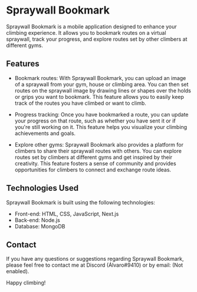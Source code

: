 <h1 style="font-weight: bold" >Spraywall Bookmark</h1>

<p>Spraywall Bookmark is a mobile application designed to enhance your climbing experience. It allows you to bookmark routes on a virtual spraywall, track your progress, and explore routes set by other climbers at different gyms.</p>

## Features
- Bookmark routes: With Spraywall Bookmark, you can upload an image of a spraywall from your gym, house or climbing area. You can then set routes on the spraywall image by drawing lines or shapes over the holds or grips you want to bookmark. This feature allows you to easily keep track of the routes you have climbed or want to climb.

- Progress tracking: Once you have bookmarked a route, you can update your progress on that route, such as whether you have sent it or if you're still working on it. This feature helps you visualize your climbing achievements and goals.

- Explore other gyms: Spraywall Bookmark also provides a platform for climbers to share their spraywall routes with others. You can explore routes set by climbers at different gyms and get inspired by their creativity. This feature fosters a sense of community and provides opportunities for climbers to connect and exchange route ideas.

## Technologies Used
Spraywall Bookmark is built using the following technologies:

- Front-end: HTML, CSS, JavaScript, Next.js
- Back-end: Node.js
- Database: MongoDB

## Contact
If you have any questions or suggestions regarding Spraywall Bookmark, please feel free to contact me at Discord (Álvaro#9410) or by email: (Not enabled).

Happy climbing!
